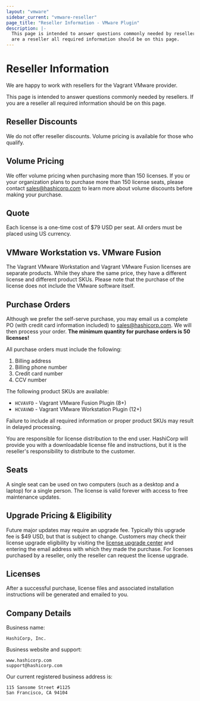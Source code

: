 ```yaml
---
layout: "vmware"
sidebar_current: "vmware-reseller"
page_title: "Reseller Information - VMware Plugin"
description: |-
  This page is intended to answer questions commonly needed by resellers. If you
  are a reseller all required information should be on this page.
---
```


# Reseller Information

We are happy to work with resellers for the Vagrant VMware provider.

This page is intended to answer questions commonly needed by resellers. If you
are a reseller all required information should be on this page.

## Reseller Discounts

We do not offer reseller discounts. Volume pricing is available for those who
qualify.

## Volume Pricing

We offer volume pricing when purchasing more than 150 licenses. If you or your
organization plans to purchase more than 150 license seats, please contact
sales@hashicorp.com to learn more about volume discounts before making your
purchase.

## Quote

Each license is a one-time cost of $79 USD per seat. All orders must be placed
using US currency.

## VMware Workstation vs. VMware Fusion

The Vagrant VMware Workstation and Vagrant VMware Fusion licenses are separate
products. While they share the same price, they have a different license and
different product SKUs. Please note that the purchase of the license does not
include the VMware software itself.

## Purchase Orders

Although we prefer the self-serve purchase, you may email us a complete
PO (with credit card information included) to sales@hashicorp.com. We
will then process your order. **The minimum quantity for purchase orders is 50
licenses!**

All purchase orders must include the following:

1. Billing address
1. Billing phone number
1. Credit card number
1. CCV number

The following product SKUs are available:

- `HCVAVFD` - Vagrant VMware Fusion Plugin (8+)
- `HCVAVWD` - Vagrant VMware Workstation Plugin (12+)

Failure to include all required information or proper product SKUs may result in
delayed processing.

You are responsible for license distribution to the end user. HashiCorp will
provide you with a downloadable license file and instructions, but it is the
reseller's responsibility to distribute to the customer.

## Seats

A single seat can be used on two computers (such as a desktop and a laptop)
for a single person. The license is valid forever with access to free
maintenance updates.

## Upgrade Pricing &amp; Eligibility

Future major updates may require an upgrade fee. Typically this upgrade fee is
$49 USD, but that is subject to change. Customers may check their license
upgrade eligibility by visiting the
[license upgrade center](http://license.hashicorp.com/upgrade/vmware2015) and
entering the email address with which they made the purchase. For licenses
purchased by a reseller, only the reseller can request the license upgrade.

## Licenses

After a successful purchase, license files and associated installation
instructions will be generated and emailed to you.

## Company Details

Business name:

    HashiCorp, Inc.

Business website and support:

    www.hashicorp.com
    support@hashicorp.com

Our current registered business address is:

    115 Sansome Street #1125
    San Francisco, CA 94104
